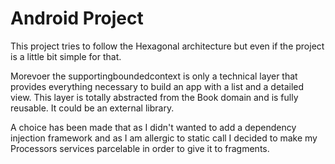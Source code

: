 # Android Project

This project tries to follow the Hexagonal architecture but even
if the project is a little bit simple for that.

Morevoer the supportingboundedcontext is only a technical layer that provides everything necessary
to build an app with a list and a detailed view. This layer is totally abstracted from the Book domain
and is fully reusable. It could be an external library.

A choice has been made that as I didn't wanted to add a dependency injection framework and as I am
allergic to static call I decided to make my Processors services parcelable in order to give it to fragments.